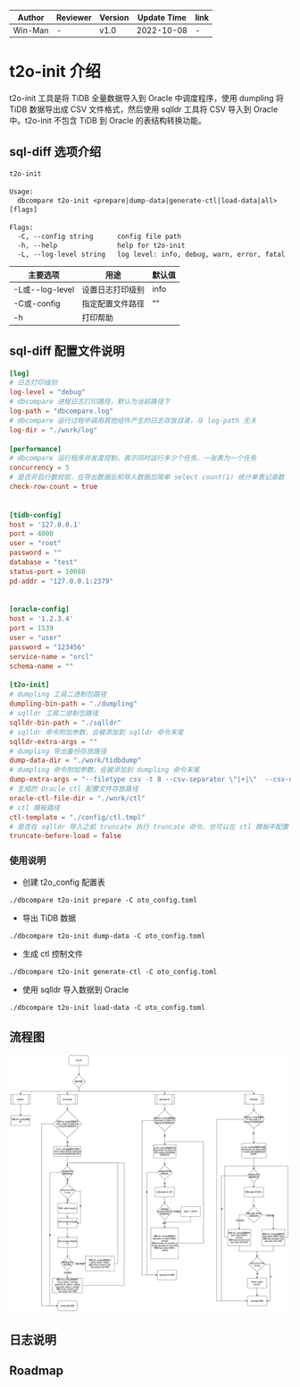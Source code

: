 | Author | Reviewer | Version | Update Time | link |
| ------ | -------- | ------- | ----------- | ---- |
| Win-Man | - | v1.0 | 2022-10-08 | - |

# t2o-init 介绍
t2o-init 工具是将 TiDB 全量数据导入到 Oracle 中调度程序，使用 dumpling 将 TiDB 数据导出成 CSV 文件格式，然后使用 sqlldr 工具将 CSV 导入到 Oracle 中。t2o-init 不包含 TiDB 到 Oracle 的表结构转换功能。

## sql-diff 选项介绍

```shell
t2o-init

Usage:
  dbcompare t2o-init <prepare|dump-data|generate-ctl|load-data|all> [flags]

Flags:
  -C, --config string      config file path
  -h, --help               help for t2o-init
  -L, --log-level string   log level: info, debug, warn, error, fatal
```

| 主要选项 | 用途 | 默认值 |
| ------ | --- | ----- |
| -L或--log-level | 设置日志打印级别 | info |
| -C或-config | 指定配置文件路径 | "" |
| -h | 打印帮助 | |


## sql-diff 配置文件说明

```toml
[log]
# 日志打印级别
log-level = "debug"
# dbcompare 进程日志打印路径，默认为当前路径下
log-path = "dbcompare.log"
# dbcompare 运行过程中调用其他组件产生的日志存放目录，与 log-path 无关
log-dir = "./work/log"

[performance]
# dbcompare 运行程序并发度控制，表示同时运行多少个任务，一张表为一个任务
concurrency = 5
# 是否开启行数校验，在导出数据后和导入数据后简单 select count(1) 统计单表记录数
check-row-count = true


[tidb-config]
host = '127.0.0.1'
port = 4000
user = "root"
password = ""
database = "test"
status-port = 10080
pd-addr = "127.0.0.1:2379"


[oracle-config]
host = '1.2.3.4'
port = 1539
user = "user"
password = "123456"
service-name = "orcl"
schema-name = ""

[t2o-init]
# dumpling 工具二进制包路径
dumpling-bin-path = "./dumpling"
# sqlldr 工具二进制包路径
sqlldr-bin-path = "./sqlldr"
# sqlldr 命令附加参数，会被添加到 sqlldr 命令末尾
sqlldr-extra-args = ""
# dumpling 导出备份存放路径
dump-data-dir = "./work/tidbdump"
# dumpling 命令附加参数，会被添加到 dumpling 命令末尾
dump-extra-args = "--filetype csv -t 8 --csv-separator \"|+|\"  --csv-delimiter \"\" --csv-null-value \"\" --no-header --escape-backslash"
# 生成的 Oracle ctl 配置文件存放路径
oracle-ctl-file-dir = "./work/ctl"
# ctl 模板路径
ctl-template = "./config/ctl.tmpl"
# 是否在 sqlldr 导入之前 truncate 执行 truncate 命令，也可以在 ctl 模板中配置
truncate-before-load = false
```



### 使用说明

* 创建 t2o_config 配置表

```shell
./dbcompare t2o-init prepare -C oto_config.toml
```

* 导出 TiDB 数据

```shell
./dbcompare t2o-init dump-data -C oto_config.toml
```

* 生成 ctl 控制文件

```shell
./dbcompare t2o-init generate-ctl -C oto_config.toml
```

* 使用 sqlldr 导入数据到 Oracle 

```shell
./dbcompare t2o-init load-data -C oto_config.toml
```


## 流程图
![](https://raw.githubusercontent.com/Win-Man/pic-storage/master/img/t2o_init.jpg)

## 日志说明


## Roadmap



